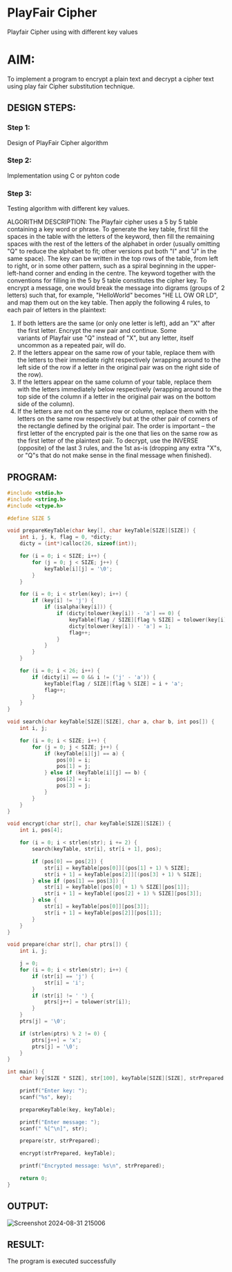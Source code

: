 # PlayFair Cipher
Playfair Cipher using with different key values

# AIM:

To implement a program to encrypt a plain text and decrypt a cipher text using play fair Cipher substitution technique.

 
## DESIGN STEPS:

### Step 1:

Design of PlayFair Cipher algorithm 

### Step 2:

Implementation using C or pyhton code

### Step 3:

Testing algorithm with different key values. 

ALGORITHM DESCRIPTION:
The Playfair cipher uses a 5 by 5 table containing a key word or phrase. To generate the key table, first fill the spaces in the table with the letters of the keyword, then fill the remaining spaces with the rest of the letters of the alphabet in order (usually omitting "Q" to reduce the alphabet to fit; other versions put both "I" and "J" in the same space). The key can be written in the top rows of the table, from left to right, or in some other pattern, such as a spiral beginning in the upper-left-hand corner and ending in the centre.
The keyword together with the conventions for filling in the 5 by 5 table constitutes the cipher key. To encrypt a message, one would break the message into digrams (groups of 2 letters) such that, for example, "HelloWorld" becomes "HE LL OW OR LD", and map them out on the key table. Then apply the following 4 rules, to each pair of letters in the plaintext:
1.	If both letters are the same (or only one letter is left), add an "X" after the first letter. Encrypt the new pair and continue. Some   
   variants of Playfair use "Q" instead of "X", but any letter, itself uncommon as a repeated pair, will do.
2.	If the letters appear on the same row of your table, replace them with the letters to their immediate right respectively (wrapping 
   around to the left side of the row if a letter in the original pair was on the right side of the row).
3.	If the letters appear on the same column of your table, replace them with the letters immediately below respectively (wrapping around 
   to the top side of the column if a letter in the original pair was on the bottom side of the column).
4.	If the letters are not on the same row or column, replace them with the letters on the same row respectively but at the other pair of 
   corners of the rectangle defined by the original pair. The order is important – the first letter of the encrypted pair is the one that 
    lies on the same row as the first letter of the plaintext pair.
To decrypt, use the INVERSE (opposite) of the last 3 rules, and the 1st as-is (dropping any extra "X"s, or "Q"s that do not make sense in the final message when finished).


## PROGRAM:
```C
#include <stdio.h>
#include <string.h>
#include <ctype.h>

#define SIZE 5

void prepareKeyTable(char key[], char keyTable[SIZE][SIZE]) {
    int i, j, k, flag = 0, *dicty;
    dicty = (int*)calloc(26, sizeof(int));

    for (i = 0; i < SIZE; i++) {
        for (j = 0; j < SIZE; j++) {
            keyTable[i][j] = '\0';
        }
    }

    for (i = 0; i < strlen(key); i++) {
        if (key[i] != 'j') {
            if (isalpha(key[i])) {
                if (dicty[tolower(key[i]) - 'a'] == 0) {
                    keyTable[flag / SIZE][flag % SIZE] = tolower(key[i]);
                    dicty[tolower(key[i]) - 'a'] = 1;
                    flag++;
                }
            }
        }
    }

    for (i = 0; i < 26; i++) {
        if (dicty[i] == 0 && i != ('j' - 'a')) {
            keyTable[flag / SIZE][flag % SIZE] = i + 'a';
            flag++;
        }
    }
}

void search(char keyTable[SIZE][SIZE], char a, char b, int pos[]) {
    int i, j;

    for (i = 0; i < SIZE; i++) {
        for (j = 0; j < SIZE; j++) {
            if (keyTable[i][j] == a) {
                pos[0] = i;
                pos[1] = j;
            } else if (keyTable[i][j] == b) {
                pos[2] = i;
                pos[3] = j;
            }
        }
    }
}

void encrypt(char str[], char keyTable[SIZE][SIZE]) {
    int i, pos[4];

    for (i = 0; i < strlen(str); i += 2) {
        search(keyTable, str[i], str[i + 1], pos);

        if (pos[0] == pos[2]) {
            str[i] = keyTable[pos[0]][(pos[1] + 1) % SIZE];
            str[i + 1] = keyTable[pos[2]][(pos[3] + 1) % SIZE];
        } else if (pos[1] == pos[3]) {
            str[i] = keyTable[(pos[0] + 1) % SIZE][pos[1]];
            str[i + 1] = keyTable[(pos[2] + 1) % SIZE][pos[3]];
        } else {
            str[i] = keyTable[pos[0]][pos[3]];
            str[i + 1] = keyTable[pos[2]][pos[1]];
        }
    }
}

void prepare(char str[], char ptrs[]) {
    int i, j;

    j = 0;
    for (i = 0; i < strlen(str); i++) {
        if (str[i] == 'j') {
            str[i] = 'i';
        }
        if (str[i] != ' ') {
            ptrs[j++] = tolower(str[i]);
        }
    }
    ptrs[j] = '\0';

    if (strlen(ptrs) % 2 != 0) {
        ptrs[j++] = 'x';
        ptrs[j] = '\0';
    }
}

int main() {
    char key[SIZE * SIZE], str[100], keyTable[SIZE][SIZE], strPrepared[100];

    printf("Enter key: ");
    scanf("%s", key);

    prepareKeyTable(key, keyTable);

    printf("Enter message: ");
    scanf(" %[^\n]", str);

    prepare(str, strPrepared);

    encrypt(strPrepared, keyTable);

    printf("Encrypted message: %s\n", strPrepared);

    return 0;
}

```
## OUTPUT:

![Screenshot 2024-08-31 215006](https://github.com/user-attachments/assets/790a5be2-d202-4123-9d16-d81a08f9e457)

## RESULT:
The program is executed successfully
